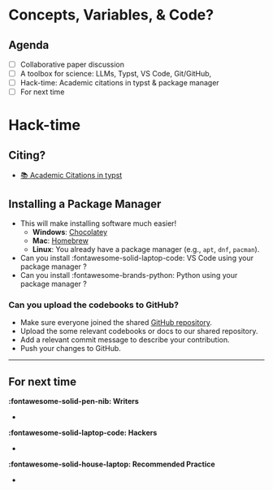 # Concepts, Variables, & Code?

## Agenda
- [ ] Collaborative paper discussion 
- [ ] A toolbox for science: LLMs, Typst, VS Code, Git/GitHub, 
- [ ] Hack-time: Academic citations in typst & package manager
- [ ] For next time 

<!-- ## Notebook -->
<!-- - [:fontawesome-solid-file-code: Getting Started with Python](https://colab.research.google.com/github/mickaeltemporao/itds/blob/main/materials/01-getting-started.ipynb) -->

# Hack-time

## Citing?
- [📚 Academic Citations in typst](../resources/writing.md#academic-citations-in-typst)

## Installing a Package Manager
- This will make installing software much easier!
    - **Windows**: [Chocolatey](https://chocolatey.org/install)  
    - **Mac**: [Homebrew](https://brew.sh/)  
    - **Linux**: You already have a package manager (e.g., `apt`, `dnf`, `pacman`).  
- Can you install :fontawesome-solid-laptop-code: VS Code using your package manager ?
- Can you install :fontawesome-brands-python: Python using your package manager ?

### Can you upload the codebooks to GitHub?
- Make sure everyone joined the shared [GitHub repository](https://github.com/mickaeltemporao/paper-spsc-2026).
- Upload the some relevant codebooks or docs to our shared repository.
- Add a relevant commit message to describe your contribution.
- Push your changes to GitHub.

---

## For next time

**:fontawesome-solid-pen-nib: Writers**

- 

**:fontawesome-solid-laptop-code: Hackers**

- 

**:fontawesome-solid-house-laptop: Recommended Practice**

- 
